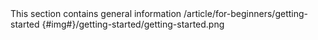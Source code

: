 <section>
<title>Introduction</title>
<description>This section contains general information</description>
<link>/article/for-beginners/getting-started</link>
<icon>{#img#}/getting-started/getting-started.png</icon>
<toc>

</toc>
</section>